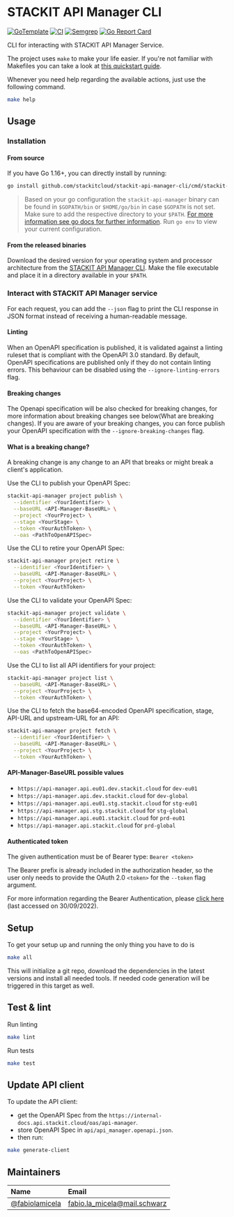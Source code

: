 # STACKIT API Manager CLI

[![GoTemplate](https://img.shields.io/badge/go/template-black?logo=go)](https://github.com/SchwarzIT/go-template)
[![CI](https://github.com/stackitcloud/stackit-api-manager-cli/actions/workflows/main.yml/badge.svg)](https://github.com/stackitcloud/stackit-api-manager-cli/actions/workflows/main.yml)
[![Semgrep](https://github.com/stackitcloud/stackit-api-manager-cli/actions/workflows/semgrep.yml/badge.svg)](https://github.com/stackitcloud/stackit-api-manager-cli/actions/workflows/semgrep.yml)
[![Go Report Card](https://goreportcard.com/badge/github.com/stackitcloud/stackit-api-manager-cli)](https://goreportcard.com/report/github.com/stackitcloud/stackit-api-manager-cli)

CLI for interacting with STACKIT API Manager Service.

The project uses `make` to make your life easier. If you're not familiar with Makefiles you can take a look at [this quickstart guide](https://makefiletutorial.com).

Whenever you need help regarding the available actions, just use the following command.

```bash
make help
```

## Usage

### Installation

#### From source

If you have Go 1.16+, you can directly install by running:

```bash
go install github.com/stackitcloud/stackit-api-manager-cli/cmd/stackit-api-manager@latest
```

> Based on your go configuration the `stackit-api-manager` binary can be found in `$GOPATH/bin` or `$HOME/go/bin` in case `$GOPATH` is not set.
> Make sure to add the respective directory to your `$PATH`.
> [For more information see go docs for further information](https://golang.org/ref/mod#go-install). Run `go env` to view your current configuration.

#### From the released binaries

Download the desired version for your operating system and processor architecture from the [STACKIT API Manager CLI](https://github.com/stackitcloud/stackit-api-manager-cli/releases).
Make the file executable and place it in a directory available in your `$PATH`.

### Interact with STACKIT API Manager service

For each request, you can add the `--json` flag to print the CLI response in JSON format instead of receiving a human-readable message.

#### Linting
When an OpenAPI specification is published, it is validated against a linting ruleset that is compliant with the OpenAPI 3.0 standard. By default, OpenAPI specifications are published only if they do not contain linting errors. This behaviour can be disabled using the `--ignore-linting-errors` flag.

#### Breaking changes 
The Openapi specification will be also checked for breaking changes, for more information about breaking changes see below(What are breaking changes).
If you are aware of your breaking changes, you can force publish your OpenAPI specification with the `--ignore-breaking-changes` flag.

#### What is a breaking change?
A breaking change is any change to an API that breaks or might break a client's application.

Use the CLI to publish your OpenAPI Spec:

```bash
stackit-api-manager project publish \
  --identifier <YourIdentifier> \
  --baseURL <API-Manager-BaseURL> \
  --project <YourProject> \
  --stage <YourStage> \
  --token <YourAuthToken> \
  --oas <PathToOpenAPISpec>
```

Use the CLI to retire your OpenAPI Spec:

```bash
stackit-api-manager project retire \
  --identifier <YourIdentifier> \
  --baseURL <API-Manager-BaseURL> \
  --project <YourProject> \
  --token <YourAuthToken>
```

Use the CLI to validate your OpenAPI Spec:

```bash
stackit-api-manager project validate \
  --identifier <YourIdentifier> \
  --baseURL <API-Manager-BaseURL> \
  --project <YourProject> \
  --stage <YourStage> \
  --token <YourAuthToken> \
  --oas <PathToOpenAPISpec>
```

Use the CLI to list all API identifiers for your project:

```bash
stackit-api-manager project list \
  --baseURL <API-Manager-BaseURL> \
  --project <YourProject> \
  --token <YourAuthToken> \
```

Use the CLI to fetch the base64-encoded OpenAPI specification, stage, API-URL and upstream-URL for an API:

```bash
stackit-api-manager project fetch \
  --identifier <YourIdentifier> \
  --baseURL <API-Manager-BaseURL> \
  --project <YourProject> \
  --token <YourAuthToken> \
```

#### API-Manager-BaseURL possible values

- `https://api-manager.api.eu01.dev.stackit.cloud` for `dev-eu01`
- `https://api-manager.api.dev.stackit.cloud` for `dev-global`
- `https://api-manager.api.eu01.stg.stackit.cloud` for `stg-eu01`  
- `https://api-manager.api.stg.stackit.cloud` for `stg-global`
- `https://api-manager.api.eu01.stackit.cloud` for `prd-eu01`
- `https://api-manager.api.stackit.cloud` for `prd-global`

#### Authenticated token

The given authentication must be of Bearer type: `Bearer <token>`

The Bearer prefix is already included in the authorization header, so the user only needs to provide the OAuth 2.0 `<token>` for the `--token` flag argument.

For more information regarding the Bearer Authentication, please [click here](https://swagger.io/docs/specification/authentication/bearer-authentication/) (last accessed on 30/09/2022).

## Setup

To get your setup up and running the only thing you have to do is

```bash
make all
```

This will initialize a git repo, download the dependencies in the latest versions and install all needed tools.
If needed code generation will be triggered in this target as well.

## Test & lint

Run linting

```bash
make lint
```

Run tests

```bash
make test
```

## Update API client

To update the API client:

- get the OpenAPI Spec from the `https://internal-docs.api.stackit.cloud/oas/api-manager`.
- store OpenAPI Spec in `api/api_manager.openapi.json`.
- then run:

```bash
make generate-client
```

## Maintainers

| Name                                               | Email                        |
| :------------------------------------------------- | :--------------------------- |
| [@fabiolamicela](https://github.com/fabiolamicela) | fabio.la_micela@mail.schwarz |
